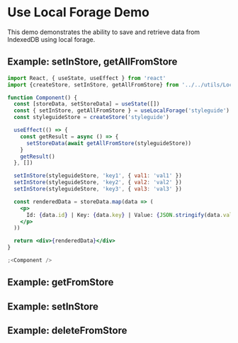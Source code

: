 # Use Local Forage Demo

This demo demonstrates the ability to save and retrieve data from IndexedDB using local forage.

## Example: setInStore, getAllFromStore

```jsx
import React, { useState, useEffect } from 'react'
import {createStore, setInStore, getAllFromStore} from '../../utils/LocalForageHelpers.js'

function Component() {
  const [storeData, setStoreData] = useState([])
  const { setInStore, getAllFromStore } = useLocalForage('styleguide')
  const styleguideStore = createStore('styleguide')

  useEffect(() => {
    const getResult = async () => {
      setStoreData(await getAllFromStore(styleguideStore))
    }
    getResult()
  }, [])

  setInStore(styleguideStore, 'key1', { val1: 'val1' })
  setInStore(styleguideStore, 'key2', { val2: 'val2' })
  setInStore(styleguideStore, 'key3', { val3: 'val3' })

  const renderedData = storeData.map(data => (
    <p>
      Id: {data.id} | Key: {data.key} | Value: {JSON.stringify(data.value)}
    </p>
  ))

  return <div>{renderedData}</div>
}

;<Component />
```

## Example: getFromStore

## Example: setInStore

## Example: deleteFromStore
